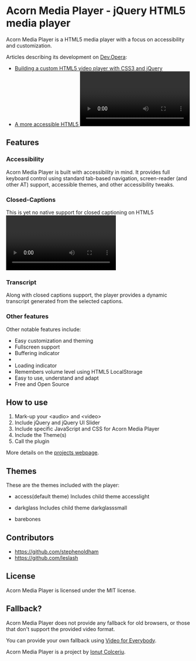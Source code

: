 Acorn Media Player - jQuery HTML5 media player
==============================================

Acorn Media Player is a HTML5 media player with a focus on accessibility and customization.

Articles describing its development on [Dev.Opera](http://dev.opera.com/):

+ [Building a custom HTML5 video player with CSS3 and jQuery](http://dev.opera.com/articles/view/custom-html5-video-player-with-css3-and-jquery/)
+ [A more accessible HTML5 <video> player](http://dev.opera.com/articles/view/more-accessible-html5-video-player/)


Features
--------

### Accessibility
Acorn Media Player is built with accessibility in mind.
It provides full keyboard control using standard tab-based navigation, screen-reader (and other AT) support, accessible themes, and other accessibility tweaks.

### Closed-Captions
This is yet no native support for closed captioning on HTML5 <video>, but that shouldn't stop you from providing them.
It supports external SRT files just like desktop media players.

### Transcript
Along with closed captions support, the player provides a dynamic transcript generated from the selected captions.

### Other features
Other notable features include:
* Easy customization and theming
* Fullscreen support
* Buffering indicator
* <audio> support
* Loading indicator
* Remembers volume level using HTML5 LocalStorage
* Easy to use, understand and adapt
* Free and Open Source

How to use
----------
1. Mark-up your &lt;audio&gt; and &lt;video&gt;
2. Include jQuery and jQuery UI Slider
3. Include specific JavaScript and CSS for Acorn Media Player
4. Include the Theme(s)
5. Call the plugin

More details on the [projects webpage](http://ghinda.net/acornmediaplayer/).

Themes
------

These are the themes included with the player:

* access(default theme)
  Includes child theme accesslight

* darkglass
  Includes child theme darkglasssmall

* barebones


Contributors
------------

* https://github.com/stephenoldham
* https://github.com/leslash

License
-------
Acorn Media Player is licensed under the MIT license.

Fallback?
---------
Acorn Media Player does not provide any fallback for old browsers, or those that don't support the provided video format.

You can provide your own fallback using [Video for Everybody](http://camendesign.com/code/video_for_everybody).

Acorn Media Player is a project by [Ionuț Colceriu](http://www.ghinda.net).
